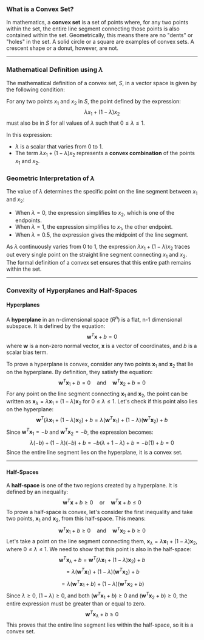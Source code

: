 ### What is a Convex Set?

In mathematics, a **convex set** is a set of points where, for any two points within the set, the entire line segment connecting those points is also contained within the set. Geometrically, this means there are no "dents" or "holes" in the set. A solid circle or a square are examples of convex sets. A crescent shape or a donut, however, are not.

---

### Mathematical Definition using $\lambda$

The mathematical definition of a convex set, $S$, in a vector space is given by the following condition:

For any two points $x_1$ and $x_2$ in $S$, the point defined by the expression:
$$\lambda x_1 + (1 - \lambda)x_2$$
must also be in $S$ for all values of $\lambda$ such that $0 \le \lambda \le 1$.

In this expression:
* $\lambda$ is a scalar that varies from 0 to 1.
* The term $\lambda x_1 + (1 - \lambda)x_2$ represents a **convex combination** of the points $x_1$ and $x_2$.

### Geometric Interpretation of $\lambda$

The value of $\lambda$ determines the specific point on the line segment between $x_1$ and $x_2$:
* When $\lambda = 0$, the expression simplifies to $x_2$, which is one of the endpoints.
* When $\lambda = 1$, the expression simplifies to $x_1$, the other endpoint.
* When $\lambda = 0.5$, the expression gives the midpoint of the line segment.

As $\lambda$ continuously varies from 0 to 1, the expression $\lambda x_1 + (1 - \lambda)x_2$ traces out every single point on the straight line segment connecting $x_1$ and $x_2$. The formal definition of a convex set ensures that this entire path remains within the set.

---

### Convexity of Hyperplanes and Half-Spaces

#### Hyperplanes

A **hyperplane** in an n-dimensional space ($R^n$) is a flat, n-1 dimensional subspace. It is defined by the equation:
$$ \mathbf{w}^T \mathbf{x} + b = 0 $$
where $\mathbf{w}$ is a non-zero normal vector, $\mathbf{x}$ is a vector of coordinates, and $b$ is a scalar bias term.

To prove a hyperplane is convex, consider any two points $\mathbf{x}_1$ and $\mathbf{x}_2$ that lie on the hyperplane. By definition, they satisfy the equation:
$$ \mathbf{w}^T \mathbf{x}_1 + b = 0 \quad \text{and} \quad \mathbf{w}^T \mathbf{x}_2 + b = 0 $$
For any point on the line segment connecting $\mathbf{x}_1$ and $\mathbf{x}_2$, the point can be written as $\mathbf{x}_\lambda = \lambda \mathbf{x}_1 + (1 - \lambda)\mathbf{x}_2$ for $0 \le \lambda \le 1$.
Let's check if this point also lies on the hyperplane:
$$ \mathbf{w}^T (\lambda \mathbf{x}_1 + (1 - \lambda)\mathbf{x}_2) + b = \lambda(\mathbf{w}^T \mathbf{x}_1) + (1 - \lambda)(\mathbf{w}^T \mathbf{x}_2) + b $$
Since $\mathbf{w}^T \mathbf{x}_1 = -b$ and $\mathbf{w}^T \mathbf{x}_2 = -b$, the expression becomes:
$$ \lambda(-b) + (1 - \lambda)(-b) + b = -b(\lambda + 1 - \lambda) + b = -b(1) + b = 0 $$
Since the entire line segment lies on the hyperplane, it is a convex set.

---

#### Half-Spaces

A **half-space** is one of the two regions created by a hyperplane. It is defined by an inequality:
$$ \mathbf{w}^T \mathbf{x} + b \ge 0 \quad \text{or} \quad \mathbf{w}^T \mathbf{x} + b \le 0 $$
To prove a half-space is convex, let's consider the first inequality and take two points, $\mathbf{x}_1$ and $\mathbf{x}_2$, from this half-space. This means:
$$ \mathbf{w}^T \mathbf{x}_1 + b \ge 0 \quad \text{and} \quad \mathbf{w}^T \mathbf{x}_2 + b \ge 0 $$
Let's take a point on the line segment connecting them, $\mathbf{x}_\lambda = \lambda \mathbf{x}_1 + (1 - \lambda)\mathbf{x}_2$, where $0 \le \lambda \le 1$. We need to show that this point is also in the half-space:
$$ \mathbf{w}^T \mathbf{x}_\lambda + b = \mathbf{w}^T (\lambda \mathbf{x}_1 + (1 - \lambda)\mathbf{x}_2) + b $$
$$ = \lambda(\mathbf{w}^T \mathbf{x}_1) + (1 - \lambda)(\mathbf{w}^T \mathbf{x}_2) + b $$
$$ = \lambda(\mathbf{w}^T \mathbf{x}_1 + b) + (1 - \lambda)(\mathbf{w}^T \mathbf{x}_2 + b) $$
Since $\lambda \ge 0$, $(1 - \lambda) \ge 0$, and both $(\mathbf{w}^T \mathbf{x}_1 + b) \ge 0$ and $(\mathbf{w}^T \mathbf{x}_2 + b) \ge 0$, the entire expression must be greater than or equal to zero.
$$ \mathbf{w}^T \mathbf{x}_\lambda + b \ge 0 $$
This proves that the entire line segment lies within the half-space, so it is a convex set.